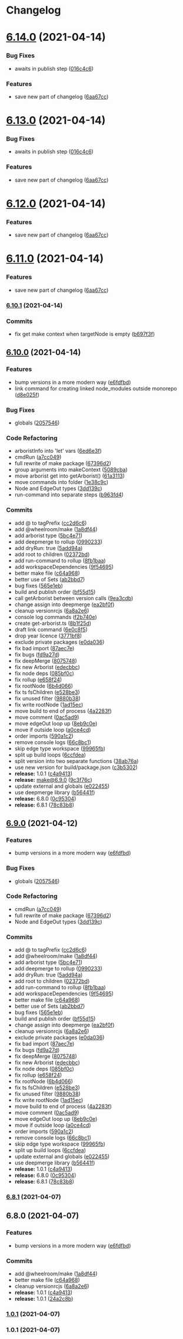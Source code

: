 # Changelog

# [6.14.0](https://github.com/wheelroom/wheelroom/compare/@wheelroom/make@6.10.1...@wheelroom/make@6.14.0) (2021-04-14)


### Bug Fixes

* awaits in publish step ([016c4c6](https://github.com/wheelroom/wheelroom/commit/016c4c66520eaa8665edc59cde5e4103488bb090))


### Features

* save new part of changelog ([6aa67cc](https://github.com/wheelroom/wheelroom/commit/6aa67ccab66bf71a29f340a5243e13759c9e2947))



# [6.13.0](https://github.com/wheelroom/wheelroom/compare/@wheelroom/make@6.10.1...@wheelroom/make@6.13.0) (2021-04-14)


### Bug Fixes

* awaits in publish step ([016c4c6](https://github.com/wheelroom/wheelroom/commit/016c4c66520eaa8665edc59cde5e4103488bb090))


### Features

* save new part of changelog ([6aa67cc](https://github.com/wheelroom/wheelroom/commit/6aa67ccab66bf71a29f340a5243e13759c9e2947))



# [6.12.0](https://github.com/wheelroom/wheelroom/compare/@wheelroom/make@6.10.1...@wheelroom/make@6.12.0) (2021-04-14)


### Features

* save new part of changelog ([6aa67cc](https://github.com/wheelroom/wheelroom/commit/6aa67ccab66bf71a29f340a5243e13759c9e2947))



# [6.11.0](https://github.com/wheelroom/wheelroom/compare/@wheelroom/make@6.10.1...@wheelroom/make@6.11.0) (2021-04-14)


### Features

* save new part of changelog ([6aa67cc](https://github.com/wheelroom/wheelroom/commit/6aa67ccab66bf71a29f340a5243e13759c9e2947))



### [6.10.1](https://github.com/wheelroom/wheelroom/compare/@wheelroom/make@6.10.0...@wheelroom/make@6.10.1) (2021-04-14)


### Commits

* fix get make context when targetNode is empty ([b697f3f](https://github.com/wheelroom/wheelroom/commit/b697f3fbcbdc87c970f351338009ccfac0aa90b2))

## [6.10.0](https://github.com/wheelroom/wheelroom/compare/@wheelroom/make@1.0.1...@wheelroom/make@6.10.0) (2021-04-14)


### Features

* bump versions in a more modern way ([e6fdfbd](https://github.com/wheelroom/wheelroom/commit/e6fdfbd666f7f6d856c7e6c45ebb544891166d0d))
* link command for creating linked node_modules outside monorepo ([d8e025f](https://github.com/wheelroom/wheelroom/commit/d8e025fd49b96c3bcd4c25e62818000de75a0b3f))


### Bug Fixes

* globals ([2057546](https://github.com/wheelroom/wheelroom/commit/20575461301038639b9e27801c2da259fae51f6a))


### Code Refactoring

* arboristInfo into 'let' vars ([6ed6e3f](https://github.com/wheelroom/wheelroom/commit/6ed6e3f39408758b63bb0b14da59d1c069e77574))
* cmdRun ([a7cc049](https://github.com/wheelroom/wheelroom/commit/a7cc049b39b35630dd8c3fb868ec12e3379ae395))
* full rewrite of make package ([67396d2](https://github.com/wheelroom/wheelroom/commit/67396d2b97aeab927760fb06337b35c348f310fd))
* group arguments into makeContext ([5089cba](https://github.com/wheelroom/wheelroom/commit/5089cba6e2d2d75340557845ec61ac570234096f))
* move arborist get into getArborist() ([61a3113](https://github.com/wheelroom/wheelroom/commit/61a3113d51b599d357cb97f1cad3542520b91d61))
* move commands into folder ([1e38c9c](https://github.com/wheelroom/wheelroom/commit/1e38c9ce22e2f59d56a30245efa88d366d359beb))
* Node and EdgeOut types ([3dd139c](https://github.com/wheelroom/wheelroom/commit/3dd139caed0238e82f3875ecdebc4406c7f48223))
* run-command into separate steps ([b963fd4](https://github.com/wheelroom/wheelroom/commit/b963fd4400e61ea94fce6fc169ca7c709d26f1c7))


### Commits

* add @ to tagPrefix ([cc2d6c6](https://github.com/wheelroom/wheelroom/commit/cc2d6c62902b50fcdce861b0403edc515ab2ce58))
* add @wheelroom/make ([1a8df44](https://github.com/wheelroom/wheelroom/commit/1a8df448eed7e1c6879775311f6a07f9d5dbe90a))
* add arborist type ([5bc4e71](https://github.com/wheelroom/wheelroom/commit/5bc4e718782667ffc35698a5d4199589fe226490))
* add deepmerge to rollup ([0990233](https://github.com/wheelroom/wheelroom/commit/0990233845447c4220b515e9b4e9b91d80a98fee))
* add dryRun: true ([5add94a](https://github.com/wheelroom/wheelroom/commit/5add94af06f86a8dfb3428296b69eaa555f976bf))
* add root to children ([02372bd](https://github.com/wheelroom/wheelroom/commit/02372bd19cb7249b739a90c2bff3dea5749827bc))
* add run-command to rollup ([8fb1baa](https://github.com/wheelroom/wheelroom/commit/8fb1baa0eaaf18f0ffc680969c268f0d894fa2e5))
* add workspaceDependencies ([9f54695](https://github.com/wheelroom/wheelroom/commit/9f54695ec00235ff5dc2125fb1d346c92f45354d))
* better make file ([c64a968](https://github.com/wheelroom/wheelroom/commit/c64a9685367e0702427829a1aa48c59706922728))
* better use of Sets ([ab2bbd7](https://github.com/wheelroom/wheelroom/commit/ab2bbd71efd1384534d4509717ac957a9c8d6327))
* bug fixes ([565e1eb](https://github.com/wheelroom/wheelroom/commit/565e1ebb4621bf40c87ac04dd61e1a0392734825))
* build and publish order ([bf55d15](https://github.com/wheelroom/wheelroom/commit/bf55d15d15c2087a7f03434a0701fdd12ebfca61))
* call getArborist between version calls ([9ea3cdb](https://github.com/wheelroom/wheelroom/commit/9ea3cdb8310deedc2ef9297050752ce61e3954c8))
* change assign into deepmerge ([ea2bf0f](https://github.com/wheelroom/wheelroom/commit/ea2bf0f09d26f195d1a97c62fc417cca1d6b81c8))
* cleanup versionrcjs ([6a8a2e6](https://github.com/wheelroom/wheelroom/commit/6a8a2e6e58a8460458ecdece71d9e909eb93cab3))
* console log commands ([f2b740e](https://github.com/wheelroom/wheelroom/commit/f2b740e727de693f156a426f1fed4a0b7f1c7404))
* create get-arborist.ts ([8b1f25d](https://github.com/wheelroom/wheelroom/commit/8b1f25d18aed6ff13459b7440588493a2da91476))
* draft link command ([6e0c8f5](https://github.com/wheelroom/wheelroom/commit/6e0c8f5f0a1e21941a3df27fd5142f2d4fe27957))
* drop year licence ([3771bf8](https://github.com/wheelroom/wheelroom/commit/3771bf89f056c3964ebe6315a73154f4e7ce83c0))
* exclude private packages ([e0da036](https://github.com/wheelroom/wheelroom/commit/e0da0364723e2436c4883cdb7e86c21568d3782a))
* fix bad import ([87aec7e](https://github.com/wheelroom/wheelroom/commit/87aec7e8a98acb4bdc87043f483d401580953348))
* fix bugs ([fd9a27d](https://github.com/wheelroom/wheelroom/commit/fd9a27d3870e5c4d2876d0a716f1561bbf8a8ea7))
* fix deepMerge ([8075748](https://github.com/wheelroom/wheelroom/commit/8075748ad6c70ecc8920a27ce58b853a34796a4d))
* fix new Arborist ([edecbbc](https://github.com/wheelroom/wheelroom/commit/edecbbc71764748b5696e90e1f835bf6a1cd5877))
* fix node deps ([085bf0c](https://github.com/wheelroom/wheelroom/commit/085bf0c880069676179ce39ac20db9d45553bd07))
* fix rollup ([e658f24](https://github.com/wheelroom/wheelroom/commit/e658f249c1deae06b5817a1b508d2ea7b3d38174))
* fix rootNode ([6b4d066](https://github.com/wheelroom/wheelroom/commit/6b4d0664128da8aaa037a05ccdd3908ac8222222))
* fix ts fsChildren ([e528be3](https://github.com/wheelroom/wheelroom/commit/e528be3062bfebafa28c8faf0c333eb2d6920da0))
* fix unused filter ([9880b38](https://github.com/wheelroom/wheelroom/commit/9880b3829e4834729b861df2573caca0bb133a63))
* fix write rootNode ([1ad15ec](https://github.com/wheelroom/wheelroom/commit/1ad15ec3bf8102386cc52875a0dd7bd7ff726081))
* move build to end of process ([4a2283f](https://github.com/wheelroom/wheelroom/commit/4a2283f9a86b0436821ff8c7655313a64e6f9d00))
* move comment ([0ac5ad9](https://github.com/wheelroom/wheelroom/commit/0ac5ad9163d3ccc1c358525a02f0b9bddf88cba4))
* move edgeOut loop up ([8eb9c0e](https://github.com/wheelroom/wheelroom/commit/8eb9c0e475cd13e5f2169b3afcbf04ac124290f3))
* move if outside loop ([a0ce4cd](https://github.com/wheelroom/wheelroom/commit/a0ce4cd03513707ce12540bde42482d0d113454b))
* order imports ([590a1c2](https://github.com/wheelroom/wheelroom/commit/590a1c280ab0f44ef7929b866a5d2d71ced70bc9))
* remove console logs ([66c8bc1](https://github.com/wheelroom/wheelroom/commit/66c8bc1493ae50456ba3d613b8412b1c9e843cbc))
* skip edge type workspace ([99965fb](https://github.com/wheelroom/wheelroom/commit/99965fbaa93b4e60f7ac15d50571a39cc68c46d2))
* split up build loops ([6ccfdea](https://github.com/wheelroom/wheelroom/commit/6ccfdea47fc0d684406fa082c4e5c4a3ac5d54ca))
* split version into two separate functions ([38ab76a](https://github.com/wheelroom/wheelroom/commit/38ab76a5819fbfbbeb913ab7dc14aa04900eae7d))
* use new version for build/package.json ([c3b5302](https://github.com/wheelroom/wheelroom/commit/c3b53021549fd0559c2967bd66d0d61f7e4a198d))
* **release:** 1.0.1 ([c4a9413](https://github.com/wheelroom/wheelroom/commit/c4a9413e6c4d59ad1b4fc0433b6d7c99586229ee))
* **release:** make@6.9.0 ([9c3f76c](https://github.com/wheelroom/wheelroom/commit/9c3f76c433f71c3f618f0d16f93ccef6302e3df2))
* update external and globals ([e022455](https://github.com/wheelroom/wheelroom/commit/e022455f3e7d87de33ec99771e2c2ccb8eb6e992))
* use deepmerge library ([b56441f](https://github.com/wheelroom/wheelroom/commit/b56441fb0cdef2131fc3b191fd96ac12700f56da))
* **release:** 6.8.0 ([0c95304](https://github.com/wheelroom/wheelroom/commit/0c953049b3d5730419f6a66fca69f5c448520d80))
* **release:** 6.8.1 ([78c83b8](https://github.com/wheelroom/wheelroom/commit/78c83b83d1d7ffd820e33ac2a5e12150cae046d2))

## [6.9.0](https://github.com/wheelroom/wheelroom/compare/@wheelroom/make@1.0.1...@wheelroom/make@6.9.0) (2021-04-12)


### Features

* bump versions in a more modern way ([e6fdfbd](https://github.com/wheelroom/wheelroom/commit/e6fdfbd666f7f6d856c7e6c45ebb544891166d0d))


### Bug Fixes

* globals ([2057546](https://github.com/wheelroom/wheelroom/commit/20575461301038639b9e27801c2da259fae51f6a))


### Code Refactoring

* cmdRun ([a7cc049](https://github.com/wheelroom/wheelroom/commit/a7cc049b39b35630dd8c3fb868ec12e3379ae395))
* full rewrite of make package ([67396d2](https://github.com/wheelroom/wheelroom/commit/67396d2b97aeab927760fb06337b35c348f310fd))
* Node and EdgeOut types ([3dd139c](https://github.com/wheelroom/wheelroom/commit/3dd139caed0238e82f3875ecdebc4406c7f48223))


### Commits

* add @ to tagPrefix ([cc2d6c6](https://github.com/wheelroom/wheelroom/commit/cc2d6c62902b50fcdce861b0403edc515ab2ce58))
* add @wheelroom/make ([1a8df44](https://github.com/wheelroom/wheelroom/commit/1a8df448eed7e1c6879775311f6a07f9d5dbe90a))
* add arborist type ([5bc4e71](https://github.com/wheelroom/wheelroom/commit/5bc4e718782667ffc35698a5d4199589fe226490))
* add deepmerge to rollup ([0990233](https://github.com/wheelroom/wheelroom/commit/0990233845447c4220b515e9b4e9b91d80a98fee))
* add dryRun: true ([5add94a](https://github.com/wheelroom/wheelroom/commit/5add94af06f86a8dfb3428296b69eaa555f976bf))
* add root to children ([02372bd](https://github.com/wheelroom/wheelroom/commit/02372bd19cb7249b739a90c2bff3dea5749827bc))
* add run-command to rollup ([8fb1baa](https://github.com/wheelroom/wheelroom/commit/8fb1baa0eaaf18f0ffc680969c268f0d894fa2e5))
* add workspaceDependencies ([9f54695](https://github.com/wheelroom/wheelroom/commit/9f54695ec00235ff5dc2125fb1d346c92f45354d))
* better make file ([c64a968](https://github.com/wheelroom/wheelroom/commit/c64a9685367e0702427829a1aa48c59706922728))
* better use of Sets ([ab2bbd7](https://github.com/wheelroom/wheelroom/commit/ab2bbd71efd1384534d4509717ac957a9c8d6327))
* bug fixes ([565e1eb](https://github.com/wheelroom/wheelroom/commit/565e1ebb4621bf40c87ac04dd61e1a0392734825))
* build and publish order ([bf55d15](https://github.com/wheelroom/wheelroom/commit/bf55d15d15c2087a7f03434a0701fdd12ebfca61))
* change assign into deepmerge ([ea2bf0f](https://github.com/wheelroom/wheelroom/commit/ea2bf0f09d26f195d1a97c62fc417cca1d6b81c8))
* cleanup versionrcjs ([6a8a2e6](https://github.com/wheelroom/wheelroom/commit/6a8a2e6e58a8460458ecdece71d9e909eb93cab3))
* exclude private packages ([e0da036](https://github.com/wheelroom/wheelroom/commit/e0da0364723e2436c4883cdb7e86c21568d3782a))
* fix bad import ([87aec7e](https://github.com/wheelroom/wheelroom/commit/87aec7e8a98acb4bdc87043f483d401580953348))
* fix bugs ([fd9a27d](https://github.com/wheelroom/wheelroom/commit/fd9a27d3870e5c4d2876d0a716f1561bbf8a8ea7))
* fix deepMerge ([8075748](https://github.com/wheelroom/wheelroom/commit/8075748ad6c70ecc8920a27ce58b853a34796a4d))
* fix new Arborist ([edecbbc](https://github.com/wheelroom/wheelroom/commit/edecbbc71764748b5696e90e1f835bf6a1cd5877))
* fix node deps ([085bf0c](https://github.com/wheelroom/wheelroom/commit/085bf0c880069676179ce39ac20db9d45553bd07))
* fix rollup ([e658f24](https://github.com/wheelroom/wheelroom/commit/e658f249c1deae06b5817a1b508d2ea7b3d38174))
* fix rootNode ([6b4d066](https://github.com/wheelroom/wheelroom/commit/6b4d0664128da8aaa037a05ccdd3908ac8222222))
* fix ts fsChildren ([e528be3](https://github.com/wheelroom/wheelroom/commit/e528be3062bfebafa28c8faf0c333eb2d6920da0))
* fix unused filter ([9880b38](https://github.com/wheelroom/wheelroom/commit/9880b3829e4834729b861df2573caca0bb133a63))
* fix write rootNode ([1ad15ec](https://github.com/wheelroom/wheelroom/commit/1ad15ec3bf8102386cc52875a0dd7bd7ff726081))
* move build to end of process ([4a2283f](https://github.com/wheelroom/wheelroom/commit/4a2283f9a86b0436821ff8c7655313a64e6f9d00))
* move comment ([0ac5ad9](https://github.com/wheelroom/wheelroom/commit/0ac5ad9163d3ccc1c358525a02f0b9bddf88cba4))
* move edgeOut loop up ([8eb9c0e](https://github.com/wheelroom/wheelroom/commit/8eb9c0e475cd13e5f2169b3afcbf04ac124290f3))
* move if outside loop ([a0ce4cd](https://github.com/wheelroom/wheelroom/commit/a0ce4cd03513707ce12540bde42482d0d113454b))
* order imports ([590a1c2](https://github.com/wheelroom/wheelroom/commit/590a1c280ab0f44ef7929b866a5d2d71ced70bc9))
* remove console logs ([66c8bc1](https://github.com/wheelroom/wheelroom/commit/66c8bc1493ae50456ba3d613b8412b1c9e843cbc))
* skip edge type workspace ([99965fb](https://github.com/wheelroom/wheelroom/commit/99965fbaa93b4e60f7ac15d50571a39cc68c46d2))
* split up build loops ([6ccfdea](https://github.com/wheelroom/wheelroom/commit/6ccfdea47fc0d684406fa082c4e5c4a3ac5d54ca))
* update external and globals ([e022455](https://github.com/wheelroom/wheelroom/commit/e022455f3e7d87de33ec99771e2c2ccb8eb6e992))
* use deepmerge library ([b56441f](https://github.com/wheelroom/wheelroom/commit/b56441fb0cdef2131fc3b191fd96ac12700f56da))
* **release:** 1.0.1 ([c4a9413](https://github.com/wheelroom/wheelroom/commit/c4a9413e6c4d59ad1b4fc0433b6d7c99586229ee))
* **release:** 6.8.0 ([0c95304](https://github.com/wheelroom/wheelroom/commit/0c953049b3d5730419f6a66fca69f5c448520d80))
* **release:** 6.8.1 ([78c83b8](https://github.com/wheelroom/wheelroom/commit/78c83b83d1d7ffd820e33ac2a5e12150cae046d2))

### [6.8.1](https://github.com/wheelroom/wheelroom/compare/@wheelroom/make6.8.0...@wheelroom/make6.8.1) (2021-04-07)

## 6.8.0 (2021-04-07)


### Features

* bump versions in a more modern way ([e6fdfbd](https://github.com/wheelroom/wheelroom/commit/e6fdfbd666f7f6d856c7e6c45ebb544891166d0d))


### Commits

* add @wheelroom/make ([1a8df44](https://github.com/wheelroom/wheelroom/commit/1a8df448eed7e1c6879775311f6a07f9d5dbe90a))
* better make file ([c64a968](https://github.com/wheelroom/wheelroom/commit/c64a9685367e0702427829a1aa48c59706922728))
* cleanup versionrcjs ([6a8a2e6](https://github.com/wheelroom/wheelroom/commit/6a8a2e6e58a8460458ecdece71d9e909eb93cab3))
* **release:** 1.0.1 ([c4a9413](https://github.com/wheelroom/wheelroom/commit/c4a9413e6c4d59ad1b4fc0433b6d7c99586229ee))
* **release:** 1.0.1 ([24a2c8b](https://github.com/wheelroom/wheelroom/commit/24a2c8be1609cb6483adae92189db1b60698b28d))

### [1.0.1](https://github.com/wheelroom/wheelroom/compare/@wheelroom/make@1.0.1...@wheelroom/make@1.0.1) (2021-04-07)

### 1.0.1 (2021-04-07)
